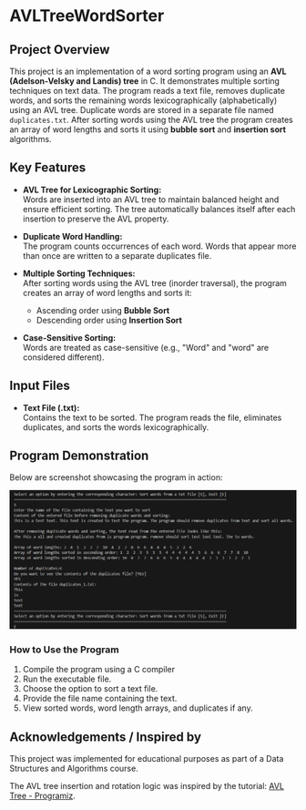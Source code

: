 # AVLTreeWordSorter

## Project Overview

This project is an implementation of a word sorting program using an **AVL (Adelson-Velsky and Landis) tree** in C. It demonstrates multiple sorting techniques on text data. The program reads a text file, removes duplicate words, and sorts the remaining words lexicographically (alphabetically) using an AVL tree. Duplicate words are stored in a separate file named `duplicates.txt`. After sorting words using the AVL tree the program creates an array of word lengths and sorts it using **bubble sort** and **insertion sort** algorithms.

## Key Features

- **AVL Tree for Lexicographic Sorting:**  
  Words are inserted into an AVL tree to maintain balanced height and ensure efficient sorting. The tree automatically balances itself after each insertion to preserve the AVL property.

- **Duplicate Word Handling:**  
  The program counts occurrences of each word. Words that appear more than once are written to a separate duplicates file.

- **Multiple Sorting Techniques:**  
  After sorting words using the AVL tree (inorder traversal), the program creates an array of word lengths and sorts it:
  - Ascending order using **Bubble Sort**
  - Descending order using **Insertion Sort**

- **Case-Sensitive Sorting:**  
  Words are treated as case-sensitive (e.g., "Word" and "word" are considered different).

## Input Files

- **Text File (.txt):**  
  Contains the text to be sorted. The program reads the file, eliminates duplicates, and sorts the words lexicographically.

## Program Demonstration

Below are screenshot showcasing the program in action:

![Program screenshot](screenshots/screenshot.PNG)

### How to Use the Program

1. Compile the program using a C compiler
2. Run the executable file.  
3. Choose the option to sort a text file.  
4. Provide the file name containing the text.  
5. View sorted words, word length arrays, and duplicates if any.

## Acknowledgements / Inspired by

This project was implemented for educational purposes as part of a Data Structures and Algorithms course.  

The AVL tree insertion and rotation logic was inspired by the tutorial: [AVL Tree - Programiz](https://www.programiz.com/dsa/avl-tree).